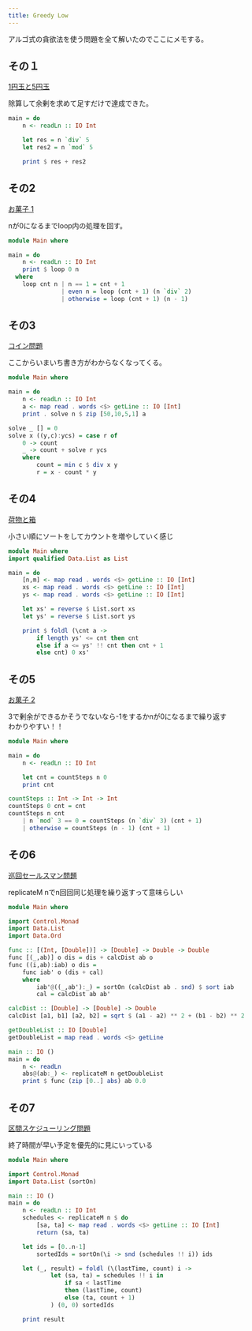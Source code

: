 ```yaml
---
title: Greedy Low
---
```


アルゴ式の貪欲法を使う問題を全て解いたのでここにメモする。   

## その１
[1円玉と5円玉](https://algo-method.com/tasks/359)

除算して余剰を求めて足すだけで達成できた。   

```haskell
main = do
    n <- readLn :: IO Int

    let res = n `div` 5
    let res2 = n `mod` 5

    print $ res + res2
```

## その2
[お菓子 1](https://algo-method.com/tasks/362)

nが0になるまでloop内の処理を回す。   

```haskell
module Main where

main = do
    n <- readLn :: IO Int
    print $ loop 0 n
  where
    loop cnt n | n == 1 = cnt + 1
               | even n = loop (cnt + 1) (n `div` 2)
               | otherwise = loop (cnt + 1) (n - 1)
```

## その3
[コイン問題](https://algo-method.com/tasks/360)

ここからいまいち書き方がわからなくなってくる。

```haskell
module Main where

main = do
    n <- readLn :: IO Int
    a <- map read . words <$> getLine :: IO [Int]
    print . solve n $ zip [50,10,5,1] a

solve _ [] = 0
solve x ((y,c):ycs) = case r of
    0 -> count
    _ -> count + solve r ycs
    where
        count = min c $ div x y
        r = x - count * y
```

## その4
[荷物と箱](https://algo-method.com/tasks/361)

小さい順にソートをしてカウントを増やしていく感じ

```haskell
module Main where
import qualified Data.List as List

main = do 
    [n,m] <- map read . words <$> getLine :: IO [Int]
    xs <- map read . words <$> getLine :: IO [Int]
    ys <- map read . words <$> getLine :: IO [Int]

    let xs' = reverse $ List.sort xs
    let ys' = reverse $ List.sort ys

    print $ foldl (\cnt a -> 
        if length ys' <= cnt then cnt
        else if a <= ys' !! cnt then cnt + 1
        else cnt) 0 xs'
```

## その5
[お菓子 2](https://algo-method.com/tasks/364)

3で剰余ができるかそうでないなら-1をするかnが0になるまで繰り返す   
わかりやすい！！   

```haskell
module Main where

main = do
    n <- readLn :: IO Int

    let cnt = countSteps n 0
    print cnt

countSteps :: Int -> Int -> Int
countSteps 0 cnt = cnt
countSteps n cnt
    | n `mod` 3 == 0 = countSteps (n `div` 3) (cnt + 1)
    | otherwise = countSteps (n - 1) (cnt + 1)
```


## その6
[巡回セールスマン問題](https://algo-method.com/tasks/365)

replicateM nでn回回同じ処理を繰り返すって意味らしい

```haskell
module Main where

import Control.Monad
import Data.List
import Data.Ord

func :: [(Int, [Double])] -> [Double] -> Double -> Double
func [(_,ab)] o dis = dis + calcDist ab o
func ((i,ab):iab) o dis = 
    func iab' o (dis + cal)
    where
        iab'@((_,ab'):_) = sortOn (calcDist ab . snd) $ sort iab
        cal = calcDist ab ab'

calcDist :: [Double] -> [Double] -> Double
calcDist [a1, b1] [a2, b2] = sqrt $ (a1 - a2) ** 2 + (b1 - b2) ** 2

getDoubleList :: IO [Double]
getDoubleList = map read . words <$> getLine

main :: IO ()
main = do
    n <- readLn
    abs@(ab:_) <- replicateM n getDoubleList
    print $ func (zip [0..] abs) ab 0.0
```

## その7
[区間スケジューリング問題](https://algo-method.com/tasks/363)

終了時間が早い予定を優先的に見にいっている

```haskell
module Main where

import Control.Monad
import Data.List (sortOn)

main :: IO ()
main = do
    n <- readLn :: IO Int
    schedules <- replicateM n $ do
        [sa, ta] <- map read . words <$> getLine :: IO [Int]
        return (sa, ta)

    let ids = [0..n-1]
        sortedIds = sortOn(\i -> snd (schedules !! i)) ids

    let (_, result) = foldl (\(lastTime, count) i ->
            let (sa, ta) = schedules !! i in
                if sa < lastTime
                then (lastTime, count)
                else (ta, count + 1)
            ) (0, 0) sortedIds

    print result
```    

